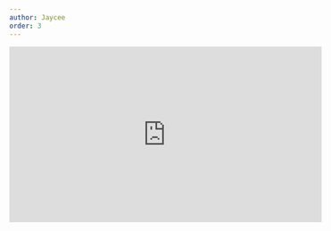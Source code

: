 ```yaml
---
author: Jaycee
order: 3
---
```


<div class="video-container">
<iframe width="560" height="315" src="https://www.youtube-nocookie.com/embed/wO8zPM7WJWI" title="YouTube video player" frameborder="0" allow="accelerometer; autoplay; clipboard-write; encrypted-media; gyroscope; picture-in-picture" allowfullscreen></iframe>
</div>